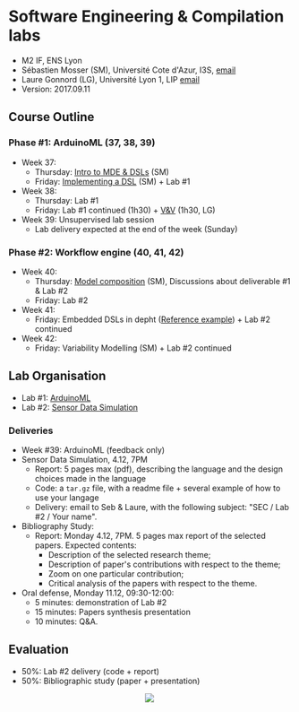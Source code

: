 # Software Engineering & Compilation labs

  * M2 IF, ENS Lyon
  * Sébastien Mosser (SM), Université Cote d'Azur, I3S, [email](mailto:mosser@i3s.unice.fr)
  * Laure Gonnord (LG), Université Lyon 1, LIP [email](mailto:laure.gonnord@ens-lyon.fr)
  * Version: 2017.09.11

## Course Outline

### Phase #1: ArduinoML (37, 38, 39)

  - Week 37:
    - Thursday: [Intro to MDE & DSLs](https://github.com/mosser/sec-labs/raw/master/lectures/37_1_MDE_DSL.pdf) (SM)
    - Friday: [Implementing a DSL](https://github.com/mosser/sec-labs/raw/master/lectures/37_2_Implem_DSL.pdf) (SM) + Lab #1
  - Week 38:
     - Thursday: Lab #1
     - Friday: Lab #1 continued (1h30) + [V&V](https://github.com/mosser/sec-labs/blob/master/lectures/38_Lustre.pdf) (1h30, LG)
  - Week 39: Unsupervised lab session
    - Lab delivery expected at the end of the week (Sunday)

### Phase #2: Workflow engine (40, 41, 42)

  - Week 40:
    - Thursday: [Model composition](https://github.com/mosser/sec-labs/raw/master/lectures/40_Software_Composition.pdf) (SM), Discussions about deliverable #1 & Lab #2
    - Friday: Lab #2
  - Week 41:
    - Friday: Embedded DSLs in depht ([Reference example](https://www.infoq.com/presentations/groovy-dsl-mars)) + Lab #2 continued
  - Week 42:
    - Friday: Variability Modelling (SM) + Lab #2 continued


## Lab Organisation

  * Lab #1: [ArduinoML](https://github.com/mosser/sec-labs/blob/master/lab_1/README.md)
  * Lab #2: [Sensor Data Simulation](https://github.com/mosser/sec-labs/blob/master/lab_2/README.md)

### Deliveries

  - Week #39: ArduinoML (feedback only)
  - Sensor Data Simulation, 4.12, 7PM
      - Report: 5 pages max (pdf), describing the language and the design choices made in the language
      - Code: a `tar.gz` file, with a readme file + several example of how to use your langage
      - Delivery: email to Seb & Laure, with the following subject: "SEC / Lab #2 / Your name".
  - Bibliography Study:
      - Report: Monday 4.12, 7PM. 5 pages max report of the selected papers. Expected contents:
          - Description of the selected research theme;
          - Description of paper's contributions with respect to the theme;
          - Zoom on one particular contribution;
          - Critical analysis of the papers with respect to the theme.
  - Oral defense, Monday 11.12, 09:30-12:00:
      - 5 minutes: demonstration of Lab #2
      - 15 minutes: Papers synthesis presentation
      - 10 minutes: Q&A.

## Evaluation

  * 50%: Lab #2 delivery (code + report)
  * 50%: Bibliographic study (paper + presentation)
  
<p align="center">
  <img src="https://raw.githubusercontent.com/mosser/sec-labs/master/lectures/37_0_teaser.jpg" />
</p>
